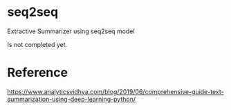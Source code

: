 # seq2seq
Extractive Summarizer using seq2seq model

Is not completed yet.

# Reference
https://www.analyticsvidhya.com/blog/2019/06/comprehensive-guide-text-summarization-using-deep-learning-python/
